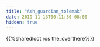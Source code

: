 ```yaml
---
title: "Ash_guardian_tolemak"
date: 2019-11-13T00:11:30-08:00
hidden: true
---
```


{{%sharedloot ros the_overthere%}}